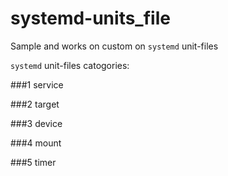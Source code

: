 # systemd-units_file
Sample and works on custom on `systemd` unit-files

`systemd` unit-files catogories:

###1 service

###2 target

###3 device

###4 mount

###5 timer

